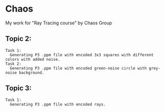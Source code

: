 # Chaos
My work for "Ray Tracing course" by Chaos Group

## Topic 2:
    Task 1:
      Generating P3 .ppm file with encoded 3x3 squares with different colors with added noise.        
    Task 2:
      Generating P3 .ppm file with encoded green-noise circle with grey-noise background.

## Topic 3:
    Task 1:
      Generating P3 .ppm file with encoded rays.

